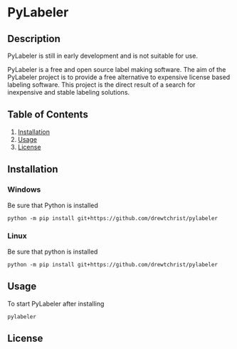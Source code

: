 # PyLabeler

## Description
PyLabeler is still in early development and is not suitable for use.

PyLabeler is a free and open source label making software. The aim of the PyLabeler project is to provide 
a free alternative to expensive license based labeling software. This project is the direct result of a search
for inexpensive and stable labeling solutions.

## Table of Contents
1. [Installation](#installation)
2. [Usage](#usage)
3. [License](#license)

## Installation

### Windows
Be sure that Python is installed

```shell
python -m pip install git+https://github.com/drewtchrist/pylabeler
```

### Linux
Be sure that python is installed

```shell
python -m pip install git+https://github.com/drewtchrist/pylabeler
```


## Usage
To start PyLabeler after installing

```shell
pylabeler
```

## License
